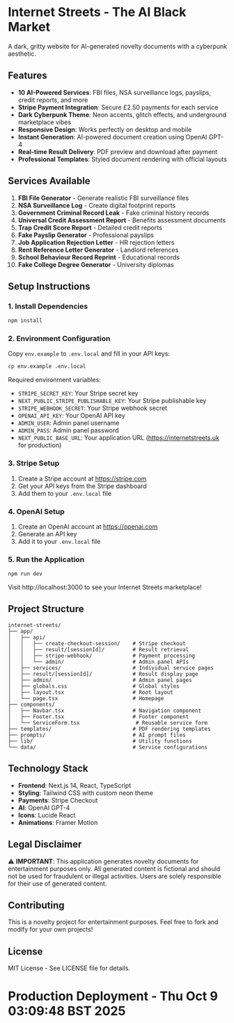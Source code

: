 # Internet Streets - The AI Black Market

A dark, gritty website for AI-generated novelty documents with a cyberpunk aesthetic.

## Features

- **10 AI-Powered Services**: FBI files, NSA surveillance logs, payslips, credit reports, and more
- **Stripe Payment Integration**: Secure £2.50 payments for each service
- **Dark Cyberpunk Theme**: Neon accents, glitch effects, and underground marketplace vibes
- **Responsive Design**: Works perfectly on desktop and mobile
- **Instant Generation**: AI-powered document creation using OpenAI GPT-4
- **Real-time Result Delivery**: PDF preview and download after payment
- **Professional Templates**: Styled document rendering with official layouts

## Services Available

1. **FBI File Generator** - Generate realistic FBI surveillance files
2. **NSA Surveillance Log** - Create digital footprint reports
3. **Government Criminal Record Leak** - Fake criminal history records
4. **Universal Credit Assessment Report** - Benefits assessment documents
5. **Trap Credit Score Report** - Detailed credit reports
6. **Fake Payslip Generator** - Professional payslips
7. **Job Application Rejection Letter** - HR rejection letters
8. **Rent Reference Letter Generator** - Landlord references
9. **School Behaviour Record Reprint** - Educational records
10. **Fake College Degree Generator** - University diplomas

## Setup Instructions

### 1. Install Dependencies

```bash
npm install
```

### 2. Environment Configuration

Copy `env.example` to `.env.local` and fill in your API keys:

```bash
cp env.example .env.local
```

Required environment variables:
- `STRIPE_SECRET_KEY`: Your Stripe secret key
- `NEXT_PUBLIC_STRIPE_PUBLISHABLE_KEY`: Your Stripe publishable key
- `STRIPE_WEBHOOK_SECRET`: Your Stripe webhook secret
- `OPENAI_API_KEY`: Your OpenAI API key
- `ADMIN_USER`: Admin panel username
- `ADMIN_PASS`: Admin panel password
- `NEXT_PUBLIC_BASE_URL`: Your application URL (https://internetstreets.uk for production)

### 3. Stripe Setup

1. Create a Stripe account at https://stripe.com
2. Get your API keys from the Stripe dashboard
3. Add them to your `.env.local` file

### 4. OpenAI Setup

1. Create an OpenAI account at https://openai.com
2. Generate an API key
3. Add it to your `.env.local` file

### 5. Run the Application

```bash
npm run dev
```

Visit http://localhost:3000 to see your Internet Streets marketplace!

## Project Structure

```
internet-streets/
├── app/
│   ├── api/
│   │   ├── create-checkout-session/    # Stripe checkout
│   │   ├── result/[sessionId]/         # Result retrieval
│   │   ├── stripe-webhook/             # Payment processing
│   │   └── admin/                      # Admin panel APIs
│   ├── services/                       # Individual service pages
│   ├── result/[sessionId]/             # Result display page
│   ├── admin/                          # Admin panel pages
│   ├── globals.css                     # Global styles
│   ├── layout.tsx                      # Root layout
│   └── page.tsx                        # Homepage
├── components/
│   ├── Navbar.tsx                      # Navigation component
│   ├── Footer.tsx                      # Footer component
│   └── ServiceForm.tsx                  # Reusable service form
├── templates/                          # PDF rendering templates
├── prompts/                            # AI prompt files
├── lib/                                # Utility functions
└── data/                               # Service configurations
```

## Technology Stack

- **Frontend**: Next.js 14, React, TypeScript
- **Styling**: Tailwind CSS with custom neon theme
- **Payments**: Stripe Checkout
- **AI**: OpenAI GPT-4
- **Icons**: Lucide React
- **Animations**: Framer Motion

## Legal Disclaimer

⚠️ **IMPORTANT**: This application generates novelty documents for entertainment purposes only. All generated content is fictional and should not be used for fraudulent or illegal activities. Users are solely responsible for their use of generated content.

## Contributing

This is a novelty project for entertainment purposes. Feel free to fork and modify for your own projects!

## License

MIT License - See LICENSE file for details.
# Production Deployment - Thu Oct  9 03:09:48 BST 2025
